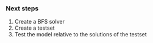 ### Next steps
1. Create a BFS solver
2. Create a testset
3. Test the model relative to the solutions of the testset